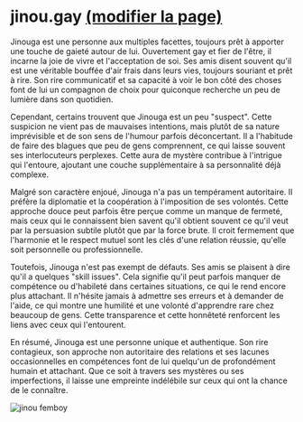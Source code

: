 # jinou.gay [(modifier la page)](https://github.com/Amauryeen/jinou.gay/blob/main/README.md)

Jinouga est une personne aux multiples facettes, toujours prêt à apporter une touche de gaieté autour de lui. Ouvertement gay et fier de l'être, il incarne la joie de vivre et l'acceptation de soi. Ses amis disent souvent qu'il est une véritable bouffée d'air frais dans leurs vies, toujours souriant et prêt à rire. Son rire communicatif et sa capacité à voir le bon côté des choses font de lui un compagnon de choix pour quiconque recherche un peu de lumière dans son quotidien.

Cependant, certains trouvent que Jinouga est un peu "suspect". Cette suspicion ne vient pas de mauvaises intentions, mais plutôt de sa nature imprévisible et de son sens de l'humour parfois déconcertant. Il a l'habitude de faire des blagues que peu de gens comprennent, ce qui laisse souvent ses interlocuteurs perplexes. Cette aura de mystère contribue à l'intrigue qui l'entoure, ajoutant une couche supplémentaire à sa personnalité déjà complexe.

Malgré son caractère enjoué, Jinouga n'a pas un tempérament autoritaire. Il préfère la diplomatie et la coopération à l'imposition de ses volontés. Cette approche douce peut parfois être perçue comme un manque de fermeté, mais ceux qui le connaissent bien savent qu'il obtient souvent ce qu'il veut par la persuasion subtile plutôt que par la force brute. Il croit fermement que l'harmonie et le respect mutuel sont les clés d'une relation réussie, qu'elle soit personnelle ou professionnelle.

Toutefois, Jinouga n'est pas exempt de défauts. Ses amis se plaisent à dire qu'il a quelques "skill issues". Cela signifie qu'il peut parfois manquer de compétence ou d'habileté dans certaines situations, ce qui le rend encore plus attachant. Il n'hésite jamais à admettre ses erreurs et à demander de l'aide, ce qui montre une humilité et une volonté d'apprendre rare chez beaucoup de gens. Cette transparence et cette honnêteté renforcent les liens avec ceux qui l'entourent.

En résumé, Jinouga est une personne unique et authentique. Son rire contagieux, son approche non autoritaire des relations et ses lacunes occasionnelles en compétences font de lui quelqu'un de profondément humain et attachant. Que ce soit à travers ses mystères ou ses imperfections, il laisse une empreinte indélébile sur ceux qui ont la chance de le connaître.

![jinou femboy](https://jinou.gay/EPtFrMAXsAAr9Bg.png)
